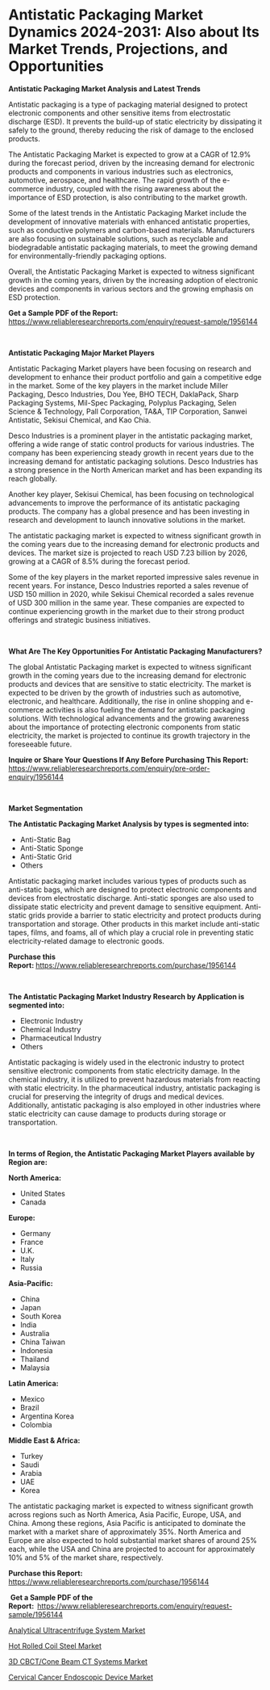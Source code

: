 <p><h1>Antistatic Packaging Market Dynamics 2024-2031: Also about Its Market Trends, Projections, and Opportunities</h1></p><p><strong>Antistatic Packaging Market Analysis and Latest Trends</strong></p>
<p><p>Antistatic packaging is a type of packaging material designed to protect electronic components and other sensitive items from electrostatic discharge (ESD). It prevents the build-up of static electricity by dissipating it safely to the ground, thereby reducing the risk of damage to the enclosed products.</p><p>The Antistatic Packaging Market is expected to grow at a CAGR of 12.9% during the forecast period, driven by the increasing demand for electronic products and components in various industries such as electronics, automotive, aerospace, and healthcare. The rapid growth of the e-commerce industry, coupled with the rising awareness about the importance of ESD protection, is also contributing to the market growth.</p><p>Some of the latest trends in the Antistatic Packaging Market include the development of innovative materials with enhanced antistatic properties, such as conductive polymers and carbon-based materials. Manufacturers are also focusing on sustainable solutions, such as recyclable and biodegradable antistatic packaging materials, to meet the growing demand for environmentally-friendly packaging options.</p><p>Overall, the Antistatic Packaging Market is expected to witness significant growth in the coming years, driven by the increasing adoption of electronic devices and components in various sectors and the growing emphasis on ESD protection.</p></p>
<p><strong>Get a Sample PDF of the Report:&nbsp;</strong> <a href="https://www.reliableresearchreports.com/enquiry/request-sample/1956144">https://www.reliableresearchreports.com/enquiry/request-sample/1956144</a></p>
<p>&nbsp;</p>
<p><strong>Antistatic Packaging Major Market Players</strong></p>
<p><p>Antistatic Packaging Market players have been focusing on research and development to enhance their product portfolio and gain a competitive edge in the market. Some of the key players in the market include Miller Packaging, Desco Industries, Dou Yee, BHO TECH, DaklaPack, Sharp Packaging Systems, Mil-Spec Packaging, Polyplus Packaging, Selen Science & Technology, Pall Corporation, TA&A, TIP Corporation, Sanwei Antistatic, Sekisui Chemical, and Kao Chia.</p><p>Desco Industries is a prominent player in the antistatic packaging market, offering a wide range of static control products for various industries. The company has been experiencing steady growth in recent years due to the increasing demand for antistatic packaging solutions. Desco Industries has a strong presence in the North American market and has been expanding its reach globally.</p><p>Another key player, Sekisui Chemical, has been focusing on technological advancements to improve the performance of its antistatic packaging products. The company has a global presence and has been investing in research and development to launch innovative solutions in the market.</p><p>The antistatic packaging market is expected to witness significant growth in the coming years due to the increasing demand for electronic products and devices. The market size is projected to reach USD 7.23 billion by 2026, growing at a CAGR of 8.5% during the forecast period.</p><p>Some of the key players in the market reported impressive sales revenue in recent years. For instance, Desco Industries reported a sales revenue of USD 150 million in 2020, while Sekisui Chemical recorded a sales revenue of USD 300 million in the same year. These companies are expected to continue experiencing growth in the market due to their strong product offerings and strategic business initiatives.</p></p>
<p>&nbsp;</p>
<p><strong>What Are The Key Opportunities For Antistatic Packaging Manufacturers?</strong></p>
<p><p>The global Antistatic Packaging market is expected to witness significant growth in the coming years due to the increasing demand for electronic products and devices that are sensitive to static electricity. The market is expected to be driven by the growth of industries such as automotive, electronic, and healthcare. Additionally, the rise in online shopping and e-commerce activities is also fueling the demand for antistatic packaging solutions. With technological advancements and the growing awareness about the importance of protecting electronic components from static electricity, the market is projected to continue its growth trajectory in the foreseeable future.</p></p>
<p><strong>Inquire or Share Your Questions If Any Before Purchasing This Report:</strong> <a href="https://www.reliableresearchreports.com/enquiry/pre-order-enquiry/1956144">https://www.reliableresearchreports.com/enquiry/pre-order-enquiry/1956144</a></p>
<p>&nbsp;</p>
<p><strong>Market Segmentation</strong></p>
<p><strong>The Antistatic Packaging Market Analysis by types is segmented into:</strong></p>
<p><ul><li>Anti-Static Bag</li><li>Anti-Static Sponge</li><li>Anti-Static Grid</li><li>Others</li></ul></p>
<p><p>Antistatic packaging market includes various types of products such as anti-static bags, which are designed to protect electronic components and devices from electrostatic discharge. Anti-static sponges are also used to dissipate static electricity and prevent damage to sensitive equipment. Anti-static grids provide a barrier to static electricity and protect products during transportation and storage. Other products in this market include anti-static tapes, films, and foams, all of which play a crucial role in preventing static electricity-related damage to electronic goods.</p></p>
<p><strong>Purchase this Report:&nbsp;</strong><a href="https://www.reliableresearchreports.com/purchase/1956144">https://www.reliableresearchreports.com/purchase/1956144</a></p>
<p>&nbsp;</p>
<p><strong>The Antistatic Packaging Market Industry Research by Application is segmented into:</strong></p>
<p><ul><li>Electronic Industry</li><li>Chemical Industry</li><li>Pharmaceutical Industry</li><li>Others</li></ul></p>
<p><p>Antistatic packaging is widely used in the electronic industry to protect sensitive electronic components from static electricity damage. In the chemical industry, it is utilized to prevent hazardous materials from reacting with static electricity. In the pharmaceutical industry, antistatic packaging is crucial for preserving the integrity of drugs and medical devices. Additionally, antistatic packaging is also employed in other industries where static electricity can cause damage to products during storage or transportation.</p></p>
<p>&nbsp;</p>
<p><strong>In terms of Region, the Antistatic Packaging Market Players available by Region are:</strong></p>
<p>
    <p> <strong> North America: </strong>
        <ul>
            <li>United States</li>
            <li>Canada</li>
        </ul>
        </p> 
    <p> <strong> Europe: </strong>
        <ul>
            <li>Germany</li>
            <li>France</li>
            <li>U.K.</li>
            <li>Italy</li>
            <li>Russia</li>
        </ul>
        </p> 
    <p> <strong> Asia-Pacific: </strong>
        <ul>
            <li>China</li>
            <li>Japan</li>
            <li>South Korea</li>
            <li>India</li>
            <li>Australia</li>
            <li>China Taiwan</li>
            <li>Indonesia</li>
            <li>Thailand</li>
            <li>Malaysia</li>
        </ul>
        </p> 
    <p> <strong> Latin America: </strong>
        <ul>
            <li>Mexico</li>
            <li>Brazil</li>
            <li>Argentina Korea</li>
            <li>Colombia</li>
        </ul>
        </p> 
    <p> <strong> Middle East & Africa: </strong>
        <ul>
            <li>Turkey</li>
            <li>Saudi</li>
            <li>Arabia</li>
            <li>UAE</li>
            <li>Korea</li>
        </ul>
    </p>
    </p>
<p><p>The antistatic packaging market is expected to witness significant growth across regions such as North America, Asia Pacific, Europe, USA, and China. Among these regions, Asia Pacific is anticipated to dominate the market with a market share of approximately 35%. North America and Europe are also expected to hold substantial market shares of around 25% each, while the USA and China are projected to account for approximately 10% and 5% of the market share, respectively.</p></p>
<p><strong>Purchase this Report: </strong><a href="https://www.reliableresearchreports.com/purchase/1956144">https://www.reliableresearchreports.com/purchase/1956144</a></p>
<p>&nbsp;<strong>Get a Sample PDF of the Report:&nbsp;&nbsp;</strong><a href="https://www.reliableresearchreports.com/enquiry/request-sample/1956144">https://www.reliableresearchreports.com/enquiry/request-sample/1956144</a></p>
<p><strong></strong></p>
<p><p><a href="https://view.publitas.com/reportprime-1/analytical-ultracentrifuge-system-market-centers-on-aspects-such-as-market-growth-market-share-market-opportunity-and-projected-forecasts-spanning-from-2023-to-2030/">Analytical Ultracentrifuge System Market</a></p><p><a href="https://military-diascia-e68.notion.site/Hot-Rolled-Coil-Steel-Market-Size-Share-Trends-Analysis-Report-By-Application-Regional-Outlook--74990d055bb64854bb66e2d7229d3d15">Hot Rolled Coil Steel Market</a></p><p><a href="https://view.publitas.com/reportprime-1/3d-cbct-cone-beam-ct-systems-market-size-growth-and-forecast-from-2023-2030/">3D CBCT/Cone Beam CT Systems Market</a></p><p><a href="https://view.publitas.com/reportprime-1/cervical-cancer-endoscopic-device-market-size-share-trends-analysis-report-by-material-by-type-by-end-user-by-region-and-segment-forecasts-2023-2030/">Cervical Cancer Endoscopic Device Market</a></p></p>